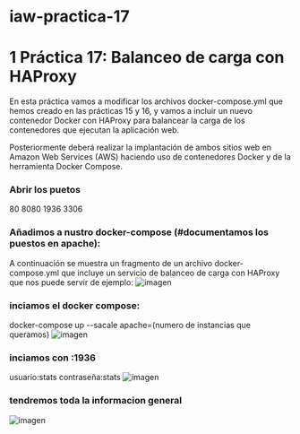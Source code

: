 # iaw-practica-17

# 1 Práctica 17: Balanceo de carga con HAProxy
En esta práctica vamos a modificar los archivos docker-compose.yml que hemos creado en las prácticas 15 y 16, y vamos a incluir un nuevo contenedor Docker con HAProxy para balancear la carga de los contenedores que ejecutan la aplicación web.

Posteriormente deberá realizar la implantación de ambos sitios web en Amazon Web Services (AWS) haciendo uso de contenedores Docker y de la herramienta Docker Compose.

### Abrir los puetos
80
8080
1936
3306

### Añadimos a nustro docker-compose (#documentamos los puestos en apache):
A continuación se muestra un fragmento de un archivo docker-compose.yml que incluye un servicio de balanceo de carga con HAProxy que nos puede servir de ejemplo:
![imagen](https://github.com/jesus2307/iaw-practica-17/blob/main/imagen/3.PNG "imagen")
    
### inciamos el docker compose:
docker-compose up --sacale apache=(numero de instancias que queramos)
![imagen](https://github.com/jesus2307/iaw-practica-17/blob/main/imagen/compose.PNG "imagen")
### inciamos con :1936
usuario:stats
contraseña:stats
![imagen](https://github.com/jesus2307/iaw-practica-17/blob/main/imagen/1.PNG "imagen")
### tendremos toda la informacion general 
![imagen](https://github.com/jesus2307/iaw-practica-17/blob/main/imagen/captura3.PNG "imagen")
